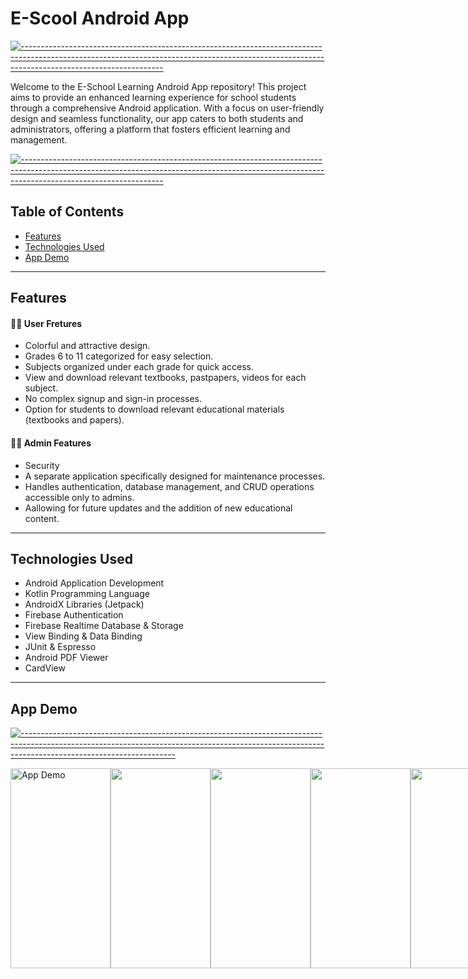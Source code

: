 # E-Scool Android App

[![-----------------------------------------------------------------------------------------------------------------------------------------------------------------------------------------------](
https://raw.githubusercontent.com/andreasbm/readme/master/assets/lines/aqua.png)](https://github.com/BaseMax?tab=repositories)

Welcome to the E-School Learning Android App repository! This project aims to provide an enhanced learning experience for school students through a comprehensive Android application. With a focus on user-friendly design and seamless functionality, our app caters to both students and administrators, offering a platform that fosters efficient learning and management.

[![-----------------------------------------------------------------------------------------------------------------------------------------------------------------------------------------------](
https://raw.githubusercontent.com/andreasbm/readme/master/assets/lines/aqua.png)](https://github.com/BaseMax?tab=repositories)

## Table of Contents

- [Features](#features)
- [Technologies Used](#technologies-used)
- [App Demo](#app-demo)

---

## Features

#### 🙋‍♀️ User Fretures
- Colorful and attractive design.
- Grades 6 to 11 categorized for easy selection.
- Subjects organized under each grade for quick access.
- View and download relevant textbooks, pastpapers, videos for each subject.
- No complex signup and sign-in processes.
-  Option for students to download relevant educational materials (textbooks and papers).

#### 🧑‍💼 Admin Features

- Security
- A separate application specifically designed for maintenance processes.
- Handles authentication, database management, and CRUD operations accessible only to admins.
- Aallowing for future updates and the addition of new educational content.
  
---

## Technologies Used

- Android Application Development
- Kotlin Programming Language
- AndroidX Libraries (Jetpack)
- Firebase Authentication
- Firebase Realtime Database & Storage
- View Binding & Data Binding
- JUnit & Espresso
- Android PDF Viewer
- CardView

---

## App Demo 

[![--------------------------------------------------------------------------------------------------------------------------------------------------------------------------------------------------](
https://raw.githubusercontent.com/andreasbm/readme/master/assets/lines/aqua.png)](https://github.com/BaseMax?tab=repositories)

<div style="display: flex; justify-content: space-between;">
    <img src="https://github.com/Vindyani1999/E-School/assets/145743416/05e1ea31-39e6-4b63-baa1-7e60bd7bffcf" alt="App Demo" width="160" height="320">
    <img src="https://github.com/Vindyani1999/E-School/assets/145743416/bcaa7bb2-858e-4de8-8ecc-1e428f57fa7a" alt="" width="160" height="320">
    <img src="https://github.com/Vindyani1999/E-School/assets/145743416/bb339029-5d76-4f9b-aade-a4204b76dc02" alt="" width="160" height="320">
   <img src="https://github.com/Vindyani1999/E-School/assets/145743416/88f56802-1754-473c-bf5b-d5ec20fabc67" alt="" width="160" height="320">
    <img src="https://github.com/Vindyani1999/E-School/assets/145743416/f561af1a-1486-48ad-b238-adbf1cbd3771" alt="" width="160" height="320">
    <img src="https://github.com/Vindyani1999/E-School/assets/145743416/f9a5ba19-cf71-467a-9e99-516b119ad1f4" alt="" width="160" height="320">
    <img src="https://github.com/Vindyani1999/E-School/assets/145743416/524271ee-7168-49f4-a62b-e8f49ea4da03" alt="" width="160" height="320">
    <img src="https://github.com/Vindyani1999/E-School/assets/145743416/3744d967-8e43-4662-b53d-43f23c2dfa29" alt="" width="160" height="320">
   
</div>



